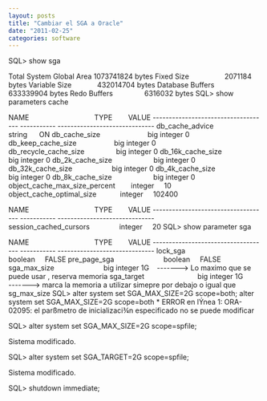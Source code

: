 ```yaml
---
layout: posts
title: "Cambiar el SGA a Oracle"
date: "2011-02-25"
categories: software
---
```


SQL> show sga

Total System Global Area 1073741824 bytes Fixed Size                  2071184 bytes Variable Size             432014704 bytes Database Buffers          633339904 bytes Redo Buffers                6316032 bytes SQL> show parameters cache

NAME                                 TYPE        VALUE ------------------------------------ ----------- ------------------------------ db\_cache\_advice                      string      ON db\_cache\_size                        big integer 0 db\_keep\_cache\_size                   big integer 0 db\_recycle\_cache\_size                big integer 0 db\_16k\_cache\_size                    big integer 0 db\_2k\_cache\_size                     big integer 0 db\_32k\_cache\_size                    big integer 0 db\_4k\_cache\_size                     big integer 0 db\_8k\_cache\_size                     big integer 0 object\_cache\_max\_size\_percent        integer     10 object\_cache\_optimal\_size            integer     102400

NAME                                 TYPE        VALUE ------------------------------------ ----------- ------------------------------ session\_cached\_cursors               integer     20 SQL> show parameter sga

NAME                                 TYPE        VALUE ------------------------------------ ----------- ------------------------------ lock\_sga                             boolean     FALSE pre\_page\_sga                         boolean     FALSE sga\_max\_size                         big integer 1G    -------> Lo maximo que se puede usar , reserva memoria sga\_target                           big integer 1G         -------> marca la memoria a utilizar simepre por debajo o igual que sg\_max\_size SQL> alter system set SGA\_MAX\_SIZE=2G scope=both; alter system set SGA\_MAX\_SIZE=2G scope=both \* ERROR en lÝnea 1: ORA-02095: el parßmetro de inicializaci¾n especificado no se puede modificar

SQL> alter system set SGA\_MAX\_SIZE=2G scope=spfile;

Sistema modificado.

SQL> alter system set SGA\_TARGET=2G scope=spfile;

Sistema modificado.

SQL> shutdown immediate;
